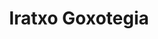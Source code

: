 ---
title: "Iratxo Goxotegia"
url: /soraluze-placencia-de-las-armas/iratxo-goxotegia/
shop: confitería
---